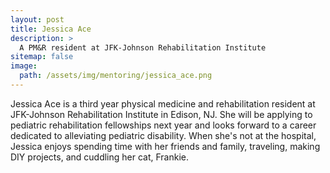 ```yaml
---
layout: post
title: Jessica Ace
description: >
  A PM&R resident at JFK-Johnson Rehabilitation Institute
sitemap: false
image:
  path: /assets/img/mentoring/jessica_ace.png
---
```


Jessica Ace is a third year physical medicine and rehabilitation
resident at JFK-Johnson Rehabilitation Institute in Edison, NJ. She
will be applying to pediatric rehabilitation fellowships next year and
looks forward to a career dedicated to alleviating pediatric
disability. When she's not at the hospital, Jessica enjoys spending
time with her friends and family, traveling, making DIY projects, and
cuddling her cat, Frankie.